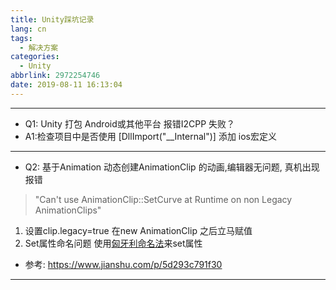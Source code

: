 ```yaml
---
title: Unity踩坑记录
lang: cn
tags:
  - 解决方案
categories:
  - Unity
abbrlink: 2972254746
date: 2019-08-11 16:13:04
---
```



---

- Q1: Unity 打包 Android或其他平台 报错I2CPP 失败？
- A1:检查项目中是否使用  [DllImport("__Internal")]  添加 ios宏定义

---

- Q2: 基于Animation 动态创建AnimationClip 的动画,编辑器无问题, 真机出现报错
> "Can't use AnimationClip::SetCurve at Runtime on
non Legacy AnimationClips"

1. 设置clip.legacy=true 在new AnimationClip 之后立马赋值
2. Set属性命名问题 使用[匈牙利命名法](https://baike.baidu.com/item/%E5%8C%88%E7%89%99%E5%88%A9%E5%91%BD%E5%90%8D%E6%B3%95/7632397?fr=aladdin)来set属性

- 参考: https://www.jianshu.com/p/5d293c791f30 

---
